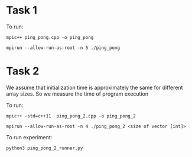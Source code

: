 # Task 1
To run:

```
mpic++ ping_pong.cpp -o ping_pong
```

```
mpirun --allow-run-as-root -n 5 ./ping_pong
```

# Task 2
We assume that initialization time is approximately the same for different array sizes.
So we measure the time of program execution

To run:

```
mpic++ -std=c++11  ping_pong_2.cpp -o ping_pong_2
```

```
mpirun --allow-run-as-root -n 4 ./ping_pong_2 <size of vector [int]>
```

To run experiment:

```
python3 ping_pong_2_runner.py
```

